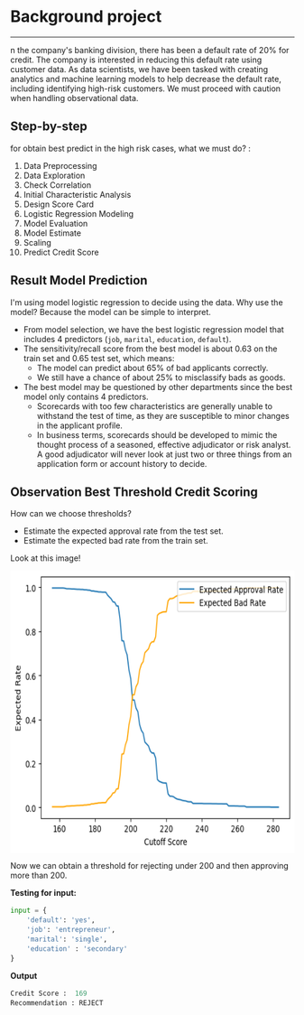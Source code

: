 # **Background project**
---

n the company's banking division, there has been a default rate of 20% for credit. The company is interested in reducing this default rate using customer data. 
As data scientists, we have been tasked with creating analytics and machine learning models to help decrease the default rate, 
including identifying high-risk customers. We must proceed with caution when handling observational data.

## **Step-by-step**
for obtain best predict in the high risk cases, what we must do? :
1. Data Preprocessing
2. Data Exploration
3. Check Correlation
4. Initial Characteristic Analysis
5. Design Score Card
6. Logistic Regression Modeling
7. Model Evaluation
8. Model Estimate
9. Scaling
10. Predict Credit Score

## **Result Model Prediction**
I'm using model logistic regression to decide using the data. Why use the model? Because the model can be simple to interpret.

- From model selection, we have the best logistic regression model that includes 4 predictors (`job`, `marital`, `education`, `default`).
- The sensitivity/recall score from the best model is about 0.63 on the train set and 0.65 test set, which means:
  - The model can predict about 65% of bad applicants correctly.
  - We still have a chance of about 25% to misclassify bads as goods.
- The best model may be questioned by other departments since the best model only contains 4 predictors.
  - Scorecards with too few characteristics are generally unable to withstand the test of time, as they are susceptible to minor changes in the applicant profile.
  - In business terms, scorecards should be developed to mimic the thought process of a seasoned, effective adjudicator or risk analyst. A good adjudicator will never look at just two or three things from an application form or account history to decide.


## **Observation Best Threshold Credit Scoring**
How can we choose thresholds?
- Estimate the expected approval rate from the test set.
- Estimate the expected bad rate from the train set.

Look at this image!

<img align="center" src="image/setting_cutoff.png" width="650" height="500" />

Now we can obtain a threshold for rejecting under 200 and then approving more than 200.

**Testing for input:**
```python
input = {
    'default': 'yes',
    'job': 'entrepreneur',
    'marital': 'single',
    'education' : 'secondary'
}
```
**Output**
```python
Credit Score :  169
Recommendation : REJECT
```
